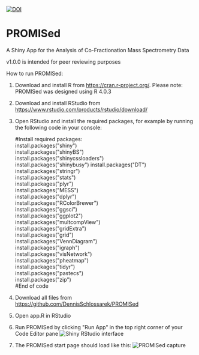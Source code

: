 <a href="https://zenodo.org/badge/latestdoi/365252885"><img src="https://zenodo.org/badge/365252885.svg" alt="DOI"></a>
# PROMISed
A Shiny App for the Analysis of Co-Fractionation Mass Spectrometry Data

v1.0.0 is intended for peer reviewing purposes

How to run PROMISed:

1. Download and install R from https://cran.r-project.org/.
    Please note: PROMISed was designed using R 4.0.3
2. Download and install RStudio from https://www.rstudio.com/products/rstudio/download/
3. Open RStudio and install the required packages, for example by running the following code in your console:

    #Install required packages:      
      install.packages("shiny")       
      install.packages("shinyBS")            
      install.packages("shinycssloaders")      
      install.packages("shinybusy") 
      install.packages("DT")        
      install.packages("stringr")       
      install.packages("stats")         
      install.packages("plyr")      
      install.packages("MESS")      
      install.packages("dplyr")     
      install.packages("RColorBrewer")    
      install.packages("ggsci")     
      install.packages("ggplot2")       
      install.packages("multcompView")      
      install.packages("gridExtra")     
      install.packages("grid")      
      install.packages("VennDiagram")      
      install.packages("igraph")        
      install.packages("visNetwork")        
      install.packages("pheatmap")      
      install.packages("tidyr")     
      install.packages("pastecs")       
      install.packages("zip")       
    #End of code
    
4. Download all files from https://github.com/DennisSchlossarek/PROMISed
5. Open app.R in RStudio
6. Run PROMISed by clicking "Run App" in the top right corner of your Code Editor pane
![Shiny RStudio interface](https://user-images.githubusercontent.com/83764220/117620521-d4d34080-b170-11eb-8a89-133424c9b632.PNG)

7. The PROMISed start page should load like this:
![PROMISed capture](https://user-images.githubusercontent.com/83764220/117635624-4797e800-b180-11eb-8b3a-dee42e00a263.PNG)

